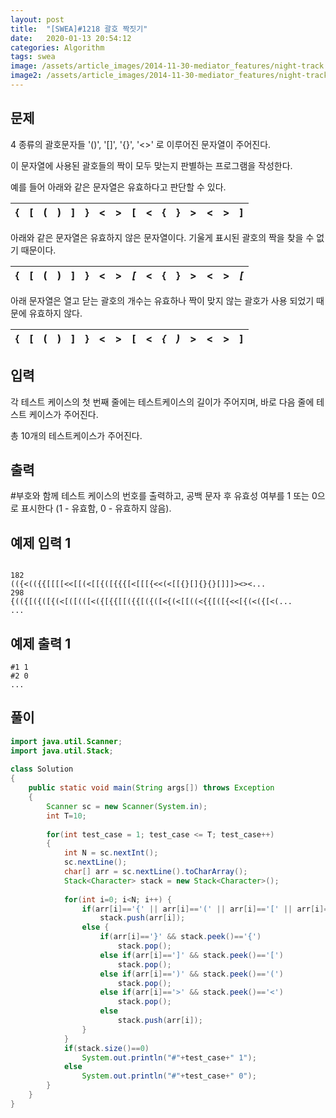 ```yaml
---
layout: post
title:  "[SWEA]#1218 괄호 짝짓기"
date:   2020-01-13 20:54:12
categories: Algorithm
tags: swea
image: /assets/article_images/2014-11-30-mediator_features/night-track.JPG
image2: /assets/article_images/2014-11-30-mediator_features/night-track-mobile.JPG
---
```


문제
--------------------

4 종류의 괄호문자들 '()', '[]', '{}', '<>' 로 이루어진 문자열이 주어진다.

이 문자열에 사용된 괄호들의 짝이 모두 맞는지 판별하는 프로그램을 작성한다.

예를 들어 아래와 같은 문자열은 유효하다고 판단할 수 있다.

| { | [ | ( | ) | ] | } | < | > | [ | < | { | } | > | < | > | ] |
|:-:|:-:|:-:|:-:|:-:|:-:|:-:|:-:|:-----:|:-:|:-:|:-:|:-:|:-:|:-:|:-----:|

아래와 같은 문자열은 유효하지 않은 문자열이다. 기울게 표시된 괄호의 짝을 찾을 수 없기 때문이다.

| { | [ | ( | ) | ] | } | < | > | *[* | < | { | } | > | < | > | *[* |
|:-:|:-:|:-:|:-:|:-:|:-:|:-:|:-:|:-----:|:-:|:-:|:-:|:-:|:-:|:-:|:-----:|

아래 문자열은 열고 닫는 괄호의 개수는 유효하나 짝이 맞지 않는 괄호가 사용 되었기 때문에 유효하지 않다.

| { | [ | ( | ) | ] | } | < | > | [ | < | *{* | *)* | > | < | > | ] |
|:-:|:-:|:-:|:-:|:-:|:-:|:-:|:-:|:-----:|:-:|:-:|:-:|:-:|:-:|:-:|:-----:|

입력
---------------------------

각 테스트 케이스의 첫 번째 줄에는 테스트케이스의 길이가 주어지며, 바로 다음 줄에 테스트 케이스가 주어진다.

총 10개의 테스트케이스가 주어진다.

출력
----------------

#부호와 함께 테스트 케이스의 번호를 출력하고, 공백 문자 후 유효성 여부를 1 또는 0으로 표시한다 (1 - 유효함, 0 - 유효하지 않음).

예제 입력 1 
----------------------

```

182
(({<(({{[[[[<<[[(<[[{([{{{[<[[[{<<(<[[{}[]{}{}[]]]><><...
298
{(({[({([{(<[([(([<({[{{[[({{[({([<{(<[[((<{{[([{<<[{(<({[<(...
...

```

예제 출력 1 
------------------------

```
#1 1
#2 0
...
```

풀이
--------------------------

```java
import java.util.Scanner;
import java.util.Stack;
 
class Solution
{
    public static void main(String args[]) throws Exception
    {
        Scanner sc = new Scanner(System.in);
        int T=10;
         
        for(int test_case = 1; test_case <= T; test_case++)
        {
            int N = sc.nextInt();
            sc.nextLine();
            char[] arr = sc.nextLine().toCharArray();
            Stack<Character> stack = new Stack<Character>();
             
            for(int i=0; i<N; i++) {
                if(arr[i]=='{' || arr[i]=='(' || arr[i]=='[' || arr[i]=='<')
                    stack.push(arr[i]);
                else {
                    if(arr[i]=='}' && stack.peek()=='{')
                        stack.pop();
                    else if(arr[i]==']' && stack.peek()=='[')
                        stack.pop();
                    else if(arr[i]==')' && stack.peek()=='(')
                        stack.pop();
                    else if(arr[i]=='>' && stack.peek()=='<')
                        stack.pop();
                    else
                        stack.push(arr[i]);
                }
            }
            if(stack.size()==0)
                System.out.println("#"+test_case+" 1");
            else
                System.out.println("#"+test_case+" 0");
        }
    }
}
```
